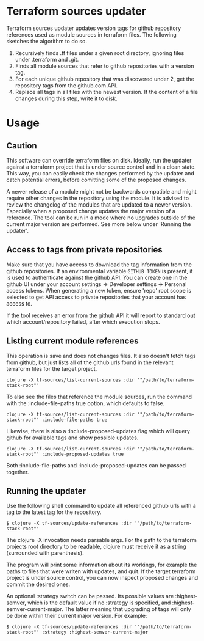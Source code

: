 # Terraform sources updater

Terraform sources updater updates version tags for github repository
references used as module sources in terraform files. The following
sketches the algorithm to do so.

1. Recursively finds .tf files under a given root directory, ignoring
   files under .terraform and .git.
2. Finds all module sources that refer to github repositories with a
   version tag.
3. For each unique github repository that was discovered under 2, get
   the repository tags from the github.com API.
4. Replace all tags in all files with the newest version. If the
   content of a file changes during this step, write it to disk.

# Usage

## Caution
This software can override terraform files on disk. Ideally, run the
updater against a terraform project that is under source control and
in a clean state. This way, you can easily check the changes performed
by the updater and catch potential errors, before comitting some of
the proposed changes.

A newer release of a module might not be backwards compatible and
might require other changes in the repository using the module. It is
advised to review the changelog of the modules that are updated to a
newer version. Especially when a proposed change updates the major
version of a reference. The tool can be run in a mode where no
upgrades outside of the current major version are performed. See more
below under 'Running the updater'.

## Access to tags from private repositories
Make sure that you have access to download the tag information from
the github repositories. If an environmental variable `GITHUB_TOKEN`
is present, it is used to authenticate against the github API. You can
create one in the github UI under your account settings -> Developer
settings -> Personal access tokens. When generating a new token,
ensure 'repo' root scope is selected to get API access to private
repositories that your account has access to.

If the tool receives an error from the github API it will report to
standard out which account/repository failed, after which execution
stops.

## Listing current module references
This operation is save and does not changes files. It also doesn't
fetch tags from github, but just lists all of the github urls found in
the relevant terraform files for the target project.

    clojure -X tf-sources/list-current-sources :dir '"/path/to/terraform-stack-root"'

To also see the files that reference the module sources, run the
command with the :include-file-paths true option, which defaults to
false.

    clojure -X tf-sources/list-current-sources :dir '"/path/to/terraform-stack-root"' :include-file-paths true

Likewise, there is also a :include-proposed-updates flag which will
query github for available tags and show possible updates.

    clojure -X tf-sources/list-current-sources :dir '"/path/to/terraform-stack-root"' :include-proposed-updates true

Both :include-file-paths and :include-proposed-updates can be passed
together.

## Running the updater
Use the following shell command to update all referenced github urls
with a tag to the latest tag for the repository.

    $ clojure -X tf-sources/update-references :dir '"/path/to/terraform-stack-root"'

The clojure -X invocation needs parsable args. For the path to the
terraform projects root directory to be readable, clojure must receive
it as a string (surrounded with parenthesis).

The program will print some information about its workings, for
example the paths to files that were writen with updates, and quit. If
the target terraform project is under source control, you can now
inspect proposed changes and commit the desired ones.

An optional :strategy switch can be passed. Its possible values are
:highest-semver, which is the default value if no :strategy is
specified, and :highest-semver-current-major. The latter meaning that
upgrading of tags will only be done within their current major
version. For example:

    $ clojure -X tf-sources/update-references :dir '"/path/to/terraform-stack-root"' :strategy :highest-semver-current-major

